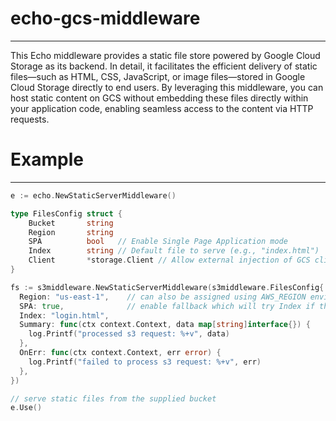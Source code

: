 # echo-gcs-middleware

---

This Echo middleware provides a static file store powered by Google Cloud Storage as its backend. In detail, it facilitates the efficient delivery of static files—such as HTML, CSS, JavaScript, or image files—stored in Google Cloud Storage directly to end users. By leveraging this middleware, you can host static content on GCS without embedding these files directly within your application code, enabling seamless access to the content via HTTP requests.

# Example

---

```go
e := echo.NewStaticServerMiddleware()

type FilesConfig struct {
    Bucket       string
    Region       string 
    SPA          bool   // Enable Single Page Application mode
    Index        string // Default file to serve (e.g., "index.html")
    Client       *storage.Client // Allow external injection of GCS client
}

fs := s3middleware.NewStaticServerMiddleware(s3middleware.FilesConfig{
  Region: "us-east-1",    // can also be assigned using AWS_REGION environment variable
  SPA: true,              // enable fallback which will try Index if the first path is not found
  Index: "login.html",
  Summary: func(ctx context.Context, data map[string]interface{}) {
    log.Printf("processed s3 request: %+v", data)
  },
  OnErr: func(ctx context.Context, err error) {
    log.Printf("failed to process s3 request: %+v", err)
  },
})

// serve static files from the supplied bucket
e.Use()
```